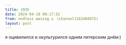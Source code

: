 ```yaml
---
title: 1935
date: 2024-04-10 00:17:52
from: endless шизing ⍼ (channel1162404975)
layout: post
---
```


я оцивилился и окультурился одним питерским днём:)
